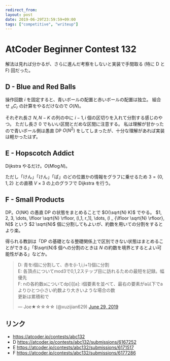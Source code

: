```yaml
---
redirect_from:
layout: post
date: 2019-06-29T23:59:59+09:00
tags: ["competitive", "writeup"]
---
```


# AtCoder Beginner Contest 132

解法は見れば分かるが、さらに進んだ考察をしないと実装で手間取る (特に D と F) 回だった。

## D - Blue and Red Balls

操作回数 $i$ を固定すると、青いボールの配置と赤いボールの配置は独立。
組合せ ${} _ n C _ r$ の計算をやるだけなので $O(N)$。

それぞれ長さ $N, N - K$ の列の中に $i - 1, i$ 個の区切りを入れて分割する感じのやつ。
ただし長さ $0$ でもいい区間とだめな区間に注意する。
私は理解が甘かったので青いボール側は愚直 DP $O(N^2)$ をしてしまったが、十分な理解があれば実装は軽かったはず。

## E - Hopscotch Addict

Dijkstra やるだけ。$O(M \log N)$。

ただし「けん」「けん」「ぱ」のどの位置かの情報をグラフに乗せるため $3 = \{ 0, 1, 2 \}$ との直積 $V \times 3$ の上のグラフで Dijkstra を行う。

## F - Small Products

DP。$O(NK)$ の愚直 DP の状態をまとめることで $O(\sqrt{N} K)$ でやる。
$1, 2, 3, \dots, \lfloor \sqrt{N} \rfloor, (l_1, r_1], \dots, (l _ {\lfloor \sqrt{N} \rfloor}, N]$ という $2 \sqrt{N}$ 個に分割してもよいが、約数を用いての分割をするとより楽。

得られる教訓は「DP の基礎となる整礎関係上で区別できない状態はまとめることができる」「$\sqrt{N}$ 個への分割のときは $N$ の約数を境界とするとよい可能性がある」などか。

<blockquote class="twitter-tweet"><p lang="ja" dir="ltr">D: 青をi個に分割して、赤を{i-1,i,i+1}個に分割<br>E: 各頂点についてmod3で0,1,2ステップ目に訪れるための最短を記録。幅優先<br>F: nの各約数aについてdp[i][a]: i個要素を並べて、最右の要素がa以下でaよりひとつ小さい約数より大きいような場合の数<br>更新は累積和で</p>&mdash; Joe★☆☆☆☆ (@xuzijian629) <a href="https://twitter.com/xuzijian629/status/1144965234219556864?ref_src=twsrc%5Etfw">June 29, 2019</a></blockquote> <script async src="https://platform.twitter.com/widgets.js" charset="utf-8"></script>

## リンク

-   <https://atcoder.jp/contests/abc132>
-   D <https://atcoder.jp/contests/abc132/submissions/6167252>
-   E <https://atcoder.jp/contests/abc132/submissions/6171517>
-   F <https://atcoder.jp/contests/abc132/submissions/6177286>
